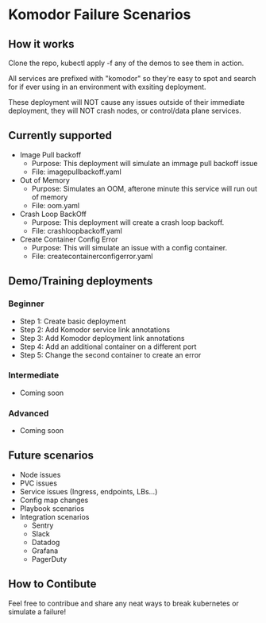 # Komodor Failure Scenarios

## How it works

Clone the repo, kubectl apply -f any of the demos to see them in action.

All services are prefixed with "komodor" so they're easy to spot and search for if ever using in an environment with exsiting deployment.

These deployment will NOT cause any issues outside of their immediate deployment, they will NOT crash nodes, or control/data plane services.

## Currently supported

- Image Pull backoff
    - Purpose: This deployment will simulate an immage pull backoff issue
    - File: imagepullbackoff.yaml
- Out of Memory
    - Purpose: Simulates an OOM, afterone minute this service will run out of memory
    - File: oom.yaml
- Crash Loop BackOff
    - Purpose: This deployment will create a crash loop backoff.
    - File: crashloopbackoff.yaml
- Create Container Config Error
    - Purpose: This will simulate an issue with a config container.
    - File: createcontainerconfigerror.yaml

## Demo/Training deployments

### Beginner

- Step 1: Create basic deployment
- Step 2: Add Komodor service link annotations
- Step 3: Add Komodor deployment link annotations
- Step 4: Add an additional container on a different port
- Step 5: Change the second container to create an error

### Intermediate

- Coming soon

### Advanced

- Coming soon

## Future scenarios

- Node issues
- PVC issues
- Service issues (Ingress, endpoints, LBs...)
- Config map changes
- Playbook scenarios
- Integration scenarios
    - Sentry
    - Slack
    - Datadog
    - Grafana
    - PagerDuty


## How to Contibute

Feel free to contribue and share any neat ways to break kubernetes or simulate a failure!